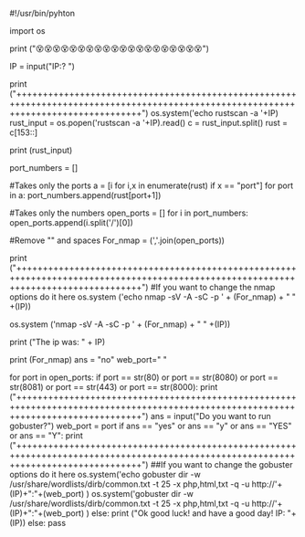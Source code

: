 #!/usr/bin/pyhton

import os


print ("😵😵😵😵😵😵😵😵😵😵😵😵😵😵😵😵😵😵😵😵")

IP = input("IP:? ")

print ("++++++++++++++++++++++++++++++++++++++++++++++++++++++++++++++++++++++++++++++++++++++++++++++++++++++++++++++++++++++++++++++++++++")
os.system('echo rustscan -a '+IP)
rust_input = os.popen('rustscan -a '+IP).read()
c = rust_input.split()
rust = c[153::]

print (rust_input)

port_numbers = []

#Takes only the ports
a = [i for i,x in enumerate(rust) if x == "port"]
for port in a:
	port_numbers.append(rust[port+1])

#Takes only the numbers 
open_ports = []
for i in port_numbers:
    open_ports.append(i.split('/')[0])


#Remove "" and spaces
For_nmap = (','.join(open_ports))

print ("++++++++++++++++++++++++++++++++++++++++++++++++++++++++++++++++++++++++++++++++++++++++++++++++++++++++++++++++++++++++++++++++++++")
#If you want to change the nmap options do it here
os.system ('echo nmap -sV -A -sC -p ' + (For_nmap) + " " +(IP))

os.system ('nmap -sV -A -sC -p ' + (For_nmap) + " " +(IP))

print ("The ip was: " + IP)

print (For_nmap)
ans = "no"
web_port=" "

for port in open_ports:
	if port == str(80) or port == str(8080) or port == str(8081) or port == str(443) or port == str(8000):
		print ("++++++++++++++++++++++++++++++++++++++++++++++++++++++++++++++++++++++++++++++++++++++++++++++++++++++++++++++++++++++++++++++++++++")
		ans = input("Do you want to run gobuster?")
		web_port = port
		if ans == "yes" or ans == "y" or ans == "YES" or ans == "Y":
			print ("++++++++++++++++++++++++++++++++++++++++++++++++++++++++++++++++++++++++++++++++++++++++++++++++++++++++++++++++++++++++++++++++++++")
			##If you want to change the gobuster options do it here
			os.system('echo gobuster dir -w /usr/share/wordlists/dirb/common.txt -t 25 -x php,html,txt -q -u http://'+(IP)+":"+(web_port) )
			os.system('gobuster dir -w /usr/share/wordlists/dirb/common.txt -t 25 -x php,html,txt -q -u http://'+(IP)+":"+(web_port) )
		else: 
			print ("Ok good luck! and have a good day! IP: "+ (IP))	
	else:
		pass
